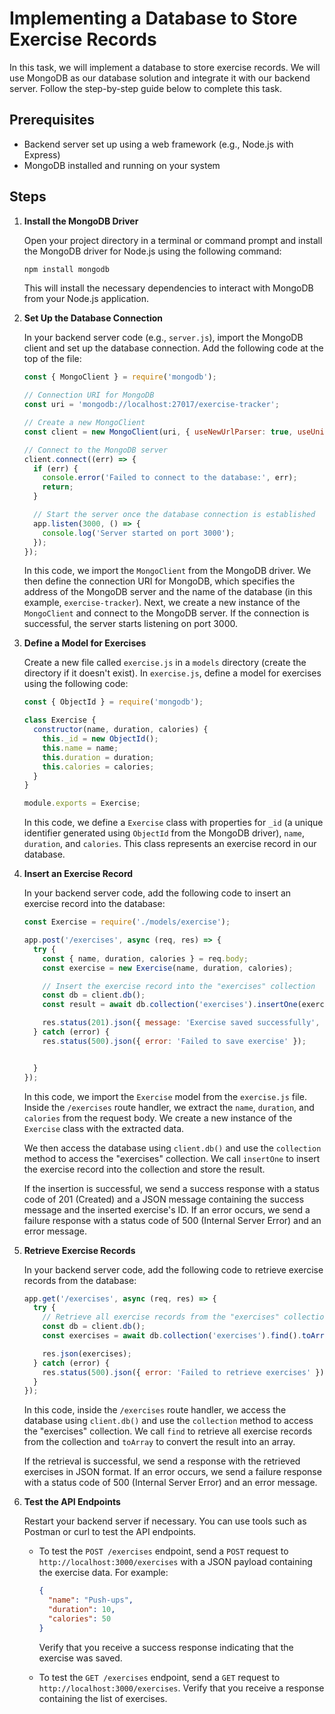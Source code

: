 # Implementing a Database to Store Exercise Records

In this task, we will implement a database to store exercise records. We will use MongoDB as our database solution and integrate it with our backend server. Follow the step-by-step guide below to complete this task.

## Prerequisites

- Backend server set up using a web framework (e.g., Node.js with Express)
- MongoDB installed and running on your system

## Steps

1. **Install the MongoDB Driver**

   Open your project directory in a terminal or command prompt and install the MongoDB driver for Node.js using the following command:

   ```bash
   npm install mongodb
   ```

   This will install the necessary dependencies to interact with MongoDB from your Node.js application.

2. **Set Up the Database Connection**

   In your backend server code (e.g., `server.js`), import the MongoDB client and set up the database connection. Add the following code at the top of the file:

   ```javascript
   const { MongoClient } = require('mongodb');

   // Connection URI for MongoDB
   const uri = 'mongodb://localhost:27017/exercise-tracker';

   // Create a new MongoClient
   const client = new MongoClient(uri, { useNewUrlParser: true, useUnifiedTopology: true });

   // Connect to the MongoDB server
   client.connect((err) => {
     if (err) {
       console.error('Failed to connect to the database:', err);
       return;
     }

     // Start the server once the database connection is established
     app.listen(3000, () => {
       console.log('Server started on port 3000');
     });
   });
   ```

   In this code, we import the `MongoClient` from the MongoDB driver. We then define the connection URI for MongoDB, which specifies the address of the MongoDB server and the name of the database (in this example, `exercise-tracker`). Next, we create a new instance of the `MongoClient` and connect to the MongoDB server. If the connection is successful, the server starts listening on port 3000.

3. **Define a Model for Exercises**

   Create a new file called `exercise.js` in a `models` directory (create the directory if it doesn't exist). In `exercise.js`, define a model for exercises using the following code:

   ```javascript
   const { ObjectId } = require('mongodb');

   class Exercise {
     constructor(name, duration, calories) {
       this._id = new ObjectId();
       this.name = name;
       this.duration = duration;
       this.calories = calories;
     }
   }

   module.exports = Exercise;
   ```

   In this code, we define a `Exercise` class with properties for `_id` (a unique identifier generated using `ObjectId` from the MongoDB driver), `name`, `duration`, and `calories`. This class represents an exercise record in our database.

4. **Insert an Exercise Record**

   In your backend server code, add the following code to insert an exercise record into the database:

   ```javascript
   const Exercise = require('./models/exercise');

   app.post('/exercises', async (req, res) => {
     try {
       const { name, duration, calories } = req.body;
       const exercise = new Exercise(name, duration, calories);

       // Insert the exercise record into the "exercises" collection
       const db = client.db();
       const result = await db.collection('exercises').insertOne(exercise);

       res.status(201).json({ message: 'Exercise saved successfully', id: result.insertedId });
     } catch (error) {
       res.status(500).json({ error: 'Failed to save exercise' });


     }
   });
   ```

   In this code, we import the `Exercise` model from the `exercise.js` file. Inside the `/exercises` route handler, we extract the `name`, `duration`, and `calories` from the request body. We create a new instance of the `Exercise` class with the extracted data.

   We then access the database using `client.db()` and use the `collection` method to access the "exercises" collection. We call `insertOne` to insert the exercise record into the collection and store the result.

   If the insertion is successful, we send a success response with a status code of 201 (Created) and a JSON message containing the success message and the inserted exercise's ID. If an error occurs, we send a failure response with a status code of 500 (Internal Server Error) and an error message.

5. **Retrieve Exercise Records**

   In your backend server code, add the following code to retrieve exercise records from the database:

   ```javascript
   app.get('/exercises', async (req, res) => {
     try {
       // Retrieve all exercise records from the "exercises" collection
       const db = client.db();
       const exercises = await db.collection('exercises').find().toArray();

       res.json(exercises);
     } catch (error) {
       res.status(500).json({ error: 'Failed to retrieve exercises' });
     }
   });
   ```

   In this code, inside the `/exercises` route handler, we access the database using `client.db()` and use the `collection` method to access the "exercises" collection. We call `find` to retrieve all exercise records from the collection and `toArray` to convert the result into an array.

   If the retrieval is successful, we send a response with the retrieved exercises in JSON format. If an error occurs, we send a failure response with a status code of 500 (Internal Server Error) and an error message.

6. **Test the API Endpoints**

   Restart your backend server if necessary. You can use tools such as Postman or curl to test the API endpoints.

   - To test the `POST /exercises` endpoint, send a `POST` request to `http://localhost:3000/exercises` with a JSON payload containing the exercise data. For example:

     ```json
     {
       "name": "Push-ups",
       "duration": 10,
       "calories": 50
     }
     ```

     Verify that you receive a success response indicating that the exercise was saved.

   - To test the `GET /exercises` endpoint, send a `GET` request to `http://localhost:3000/exercises`. Verify that you receive a response containing the list of exercises.
